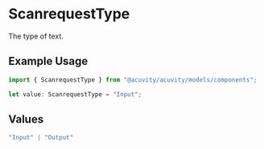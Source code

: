 # ScanrequestType

The type of text.

## Example Usage

```typescript
import { ScanrequestType } from "@acuvity/acuvity/models/components";

let value: ScanrequestType = "Input";
```

## Values

```typescript
"Input" | "Output"
```